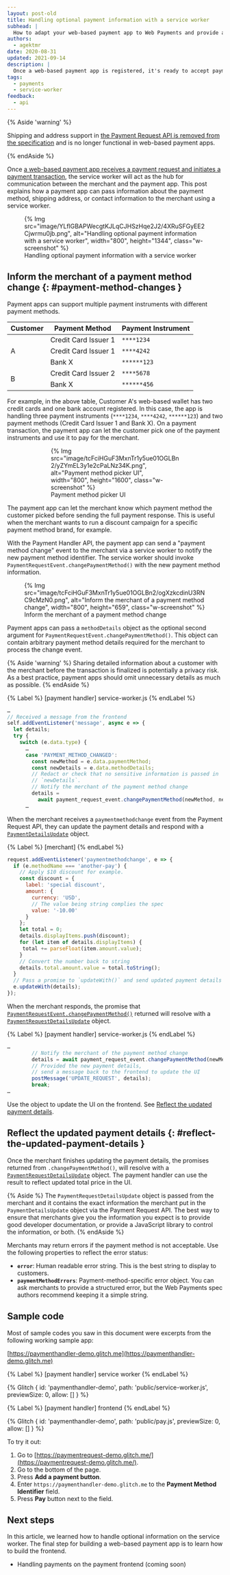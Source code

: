 ```yaml
---
layout: post-old
title: Handling optional payment information with a service worker
subhead: |
  How to adapt your web-based payment app to Web Payments and provide a better user experience for customers.
authors:
  - agektmr
date: 2020-08-31
updated: 2021-09-14
description: |
  Once a web-based payment app is registered, it's ready to accept payment requests from merchants. This article teaches you how to orchestrate a payment transaction from a service worker during runtime.
tags:
  - payments
  - service-worker
feedback:
  - api
---
```


{% Aside 'warning' %}

Shipping and address support in [the Payment Request API is removed from the
specification](https://github.com/w3c/payment-request/pull/955) and is no longer
functional in web-based payment apps.

{% endAside %}

Once [a web-based payment app receives a payment request and initiates a payment
transaction](/orchestrating-payment-transactions), the service worker will act
as the hub for communication between the merchant and the payment app. This post
explains how a payment app can pass information about the payment method,
shipping address, or contact information to the merchant using a service worker.

<figure class="w-figure">
  {% Img src="image/YLflGBAPWecgtKJLqCJHSzHqe2J2/4XRuSFGyEE2Cjwrmu0jb.png", alt="Handling optional payment information with a service worker", width="800", height="1344", class="w-screenshot" %}
  <figcaption class="w-figcaption">
    Handling optional payment information with a service worker
  </figcaption>
</figure>

## Inform the merchant of a payment method change {: #payment-method-changes }
Payment apps can support multiple payment instruments with different payment methods.

<div class="w-table-wrapper">
  <table>
    <thead>
      <tr>
        <th>Customer</th>
        <th>Payment Method</th>
        <th>Payment Instrument</th>
      </tr>
    </thead>
    <tbody>
      <tr>
        <td rowspan="3">A</td>
        <td>Credit Card Issuer 1</td>
        <td><code>****1234</code></td>
      </tr>
      <tr>
        <td>Credit Card Issuer 1</td>
        <td><code>****4242</code></td>
      </tr>
      <tr>
        <td>Bank X</td>
        <td><code>******123</code></td>
      </tr>
      <tr>
        <td rowspan="2">B</td>
        <td>Credit Card Issuer 2</td>
        <td><code>****5678</code></td>
      </tr>
      <tr>
        <td>Bank X</td>
        <td><code>******456</code></td>
      </tr>
    </tbody>
  </table>
</div>

For example, in the above table, Customer A's web-based wallet has two credit
cards and one bank account registered. In this case, the app is handling three
payment instruments (`****1234`, `****4242`, `******123`) and two payment
methods (Credit Card Issuer 1 and Bank X). On a payment transaction, the payment
app can let the customer pick one of the payment instruments and use it to pay
for the merchant.

<figure class="w-figure" style="width:300px; margin:auto;">
  {% Img src="image/tcFciHGuF3MxnTr1y5ue01OGLBn2/yZYmEL3y1e2cPaLNz34K.png", alt="Payment method picker UI", width="800", height="1600", class="w-screenshot" %}
  <figcaption class="w-figcaption">
    Payment method picker UI
  </figcaption>
</figure>

The payment app can let the merchant know which payment method the customer
picked before sending the full payment response. This is useful when the
merchant wants to run a discount campaign for a specific payment method brand,
for example.

With the Payment Handler API, the payment app can send a "payment method change"
event to the merchant via a service worker to notify the new payment method
identifier. The service worker should invoke
`PaymentRequestEvent.changePaymentMethod()` with the new payment method
information.

<figure class="w-figure">
  {% Img src="image/tcFciHGuF3MxnTr1y5ue01OGLBn2/ogXzkcdinU3RNC9cMzN0.png", alt="Inform the merchant of a payment method change", width="800", height="659", class="w-screenshot" %}
  <figcaption class="w-figcaption">
    Inform the merchant of a payment method change
  </figcaption>
</figure>

Payment apps can pass a `methodDetails` object as the optional second argument
for `PaymentRequestEvent.changePaymentMethod()`. This object can contain
arbitrary payment method details required for the merchant to process the change
event.

{% Aside 'warning' %}
Sharing detailed information about a customer with the merchant before the
transaction is finalized is potentially a privacy risk. As a best practice,
payment apps should omit unnecessary details as much as possible.
{% endAside %}

{% Label %}
[payment handler] service-worker.js
{% endLabel %}

```js
…
// Received a message from the frontend
self.addEventListener('message', async e => {
  let details;
  try {
    switch (e.data.type) {
      …
      case 'PAYMENT_METHOD_CHANGED':
        const newMethod = e.data.paymentMethod;
        const newDetails = e.data.methodDetails;
        // Redact or check that no sensitive information is passed in
        // `newDetails`.
        // Notify the merchant of the payment method change
        details =
          await payment_request_event.changePaymentMethod(newMethod, newDetails);
      …
```

When the merchant receives a `paymentmethodchange` event from the Payment
Request API, they can update the payment details and respond with a
[`PaymentDetailsUpdate`](https://w3c.github.io/payment-request/#paymentdetailsupdate-dictionary)
object.

{% Label %}
[merchant]
{% endLabel %}

```js
request.addEventListener('paymentmethodchange', e => {
  if (e.methodName === 'another-pay') {
    // Apply $10 discount for example.
    const discount = {
      label: 'special discount',
      amount: {
        currency: 'USD',
        // The value being string complies the spec
        value: '-10.00'
      }
    };
    let total = 0;
    details.displayItems.push(discount);
    for (let item of details.displayItems) {
     total += parseFloat(item.amount.value);
    }
    // Convert the number back to string
    details.total.amount.value = total.toString();
  }
  // Pass a promise to `updateWith()` and send updated payment details
  e.updateWith(details);
});
```

When the merchant responds, the promise that
[`PaymentRequestEvent.changePaymentMethod()`](https://w3c.github.io/payment-handler/#dom-paymentrequestevent-changepaymentmethod)
returned will resolve with a
[`PaymentRequestDetailsUpdate`](https://w3c.github.io/payment-handler/#the-paymentrequestdetailsupdate)
object.

{% Label %}
[payment handler] service-worker.js
{% endLabel %}

```js
…
        // Notify the merchant of the payment method change
        details = await payment_request_event.changePaymentMethod(newMethod, newDetails);
        // Provided the new payment details,
        // send a message back to the frontend to update the UI
        postMessage('UPDATE_REQUEST', details);
        break;
…
```

Use the object to update the UI on the frontend. See [Reflect the updated
payment details](#reflect-the-updated-payment-details).

## Reflect the updated payment details {: #reflect-the-updated-payment-details }

Once the merchant finishes updating the payment details, the promises returned
from `.changePaymentMethod()`, will resolve with a
[`PaymentRequestDetailsUpdate`](https://w3c.github.io/payment-handler/#the-paymentrequestdetailsupdate)
object. The payment handler can use the result to reflect updated total price in
the UI.

{% Aside %}
 The `PaymentRequestDetailsUpdate` object is passed from the merchant and it
 contains the exact information the merchant put in the `PaymentDetailsUpdate`
 object via the Payment Request API. The best way to ensure that merchants give
 you the information you expect is to provide good developer documentation, or
 provide a JavaScript library to control the information, or both.
{% endAside %}

Merchants may return errors if the payment method is not acceptable. Use the
following properties to reflect the error status:

* **`error`**: Human readable error string. This is the best string to display
  to customers.
* **`paymentMethodErrors`**: Payment-method-specific error object. You can ask
  merchants to provide a structured error, but the Web Payments spec authors
  recommend keeping it a simple string.

## Sample code

Most of sample codes you saw in this document were excerpts from the following
working sample app:

[https://paymenthandler-demo.glitch.me](https://paymenthandler-demo.glitch.me)

{% Label %}
[payment handler] service worker
{% endLabel %}

{% Glitch {
  id: 'paymenthandler-demo',
  path: 'public/service-worker.js',
  previewSize: 0,
  allow: []
} %}

{% Label %}
[payment handler] frontend
{% endLabel %}

{% Glitch {
  id: 'paymenthandler-demo',
  path: 'public/pay.js',
  previewSize: 0,
  allow: []
} %}

To try it out:

1. Go to [https://paymentrequest-demo.glitch.me/](https://paymentrequest-demo.glitch.me/).
2. Go to the bottom of the page.
3. Press **Add a payment button**.
4. Enter `https://paymenthandler-demo.glitch.me` to the **Payment Method Identifier** field.
5. Press **Pay** button next to the field.

## Next steps

In this article, we learned how to handle optional information on the service
worker. The final step for building a web-based payment app is to learn how to
build the frontend.

* Handling payments on the payment frontend (coming soon)
